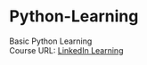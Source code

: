 # Python-Learning
Basic Python Learning<br>
Course URL: [LinkedIn Learning][lil-course-url]

[lil-course-url]: https://www.linkedin.com/learning/learning-python-14393370
